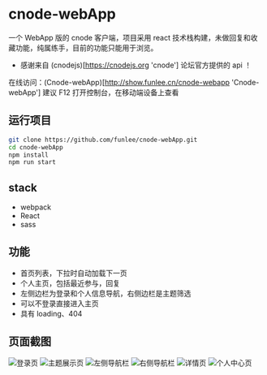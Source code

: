 cnode-webApp
=============
一个 WebApp 版的 cnode 客户端，项目采用 react 技术栈构建，未做回复和收藏功能，纯属练手，目前的功能只能用于浏览。
 - 感谢来自 (cnodejs)[https://cnodejs.org 'cnode'] 论坛官方提供的 api ！

 在线访问：(Cnode-webApp)[http://show.funlee.cn/cnode-webapp 'Cnode-webApp']
 建议 F12 打开控制台，在移动端设备上查看

运行项目
-------
```bash
git clone https://github.com/funlee/cnode-webApp.git
cd cnode-webApp
npm install
npm run start
```
stack
------
* webpack
* React
* sass

功能
-----
 - 首页列表，下拉时自动加载下一页
 - 个人主页，包括最近参与，回复
 - 左侧边栏为登录和个人信息导航，右侧边栏是主题筛选
 - 可以不登录直接进入主页
 - 具有 loading、404

 页面截图
 ---------
 ![](https://raw.github.com/funlee/cnode-webApp/master/example/01.png "登录页")
 ![](https://raw.github.com/funlee/cnode-webApp/master/example/02.png "主题展示页")
 ![](https://raw.github.com/funlee/cnode-webApp/master/example/03.png "左侧导航栏")
 ![](https://raw.github.com/funlee/cnode-webApp/master/example/04.png "右侧导航栏")
 ![](https://raw.github.com/funlee/cnode-webApp/master/example/05.png "详情页")
 ![](https://raw.github.com/funlee/cnode-webApp/master/example/06.png "个人中心页")



